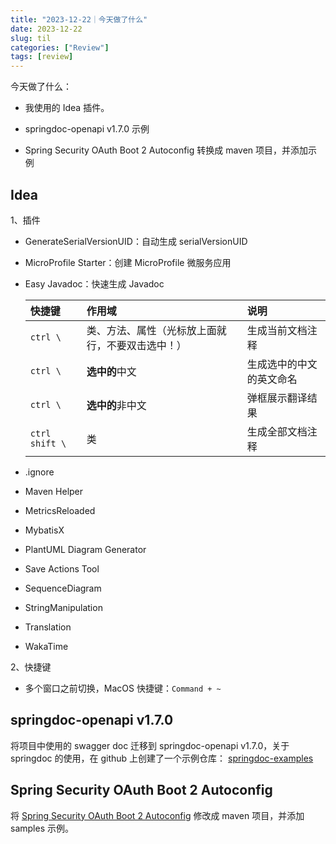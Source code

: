 ```yaml
---
title: "2023-12-22｜今天做了什么"
date: 2023-12-22
slug: til
categories: ["Review"]
tags: [review]
---
```


今天做了什么：

- 我使用的 Idea 插件。

- springdoc-openapi v1.7.0 示例

- Spring Security OAuth Boot 2 Autoconfig 转换成 maven 项目，并添加示例

  

## Idea

1、插件

- GenerateSerialVersionUID：自动生成 serialVersionUID

- MicroProfile Starter：创建 MicroProfile 微服务应用

- Easy Javadoc：快速生成 Javadoc

  | 快捷键         | 作用域                                           | 说明                     |
  | :------------- | :----------------------------------------------- | :----------------------- |
  | `ctrl \`       | 类、方法、属性（光标放上面就行，不要双击选中！） | 生成当前文档注释         |
  | `ctrl \`       | **选中的**中文                                   | 生成选中的中文的英文命名 |
  | `ctrl \`       | **选中的**非中文                                 | 弹框展示翻译结果         |
  | `ctrl shift \` | 类                                               | 生成全部文档注释         |

- .ignore
- Maven Helper
- MetricsReloaded
- MybatisX
- PlantUML Diagram Generator
- Save Actions Tool
- SequenceDiagram
- StringManipulation
- Translation
- WakaTime



2、快捷键

- 多个窗口之前切换，MacOS 快捷键：`Command + ~`

## springdoc-openapi v1.7.0

将项目中使用的 swagger doc 迁移到 springdoc-openapi v1.7.0，关于 springdoc 的使用，在 github 上创建了一个示例仓库： [springdoc-examples]( https://github.com/chensoul/springdoc-examples)



## Spring Security OAuth Boot 2 Autoconfig

将 [Spring Security OAuth Boot 2 Autoconfig](https://github.com/spring-attic/spring-security-oauth2-boot) 修改成 maven 项目，并添加 samples 示例。

